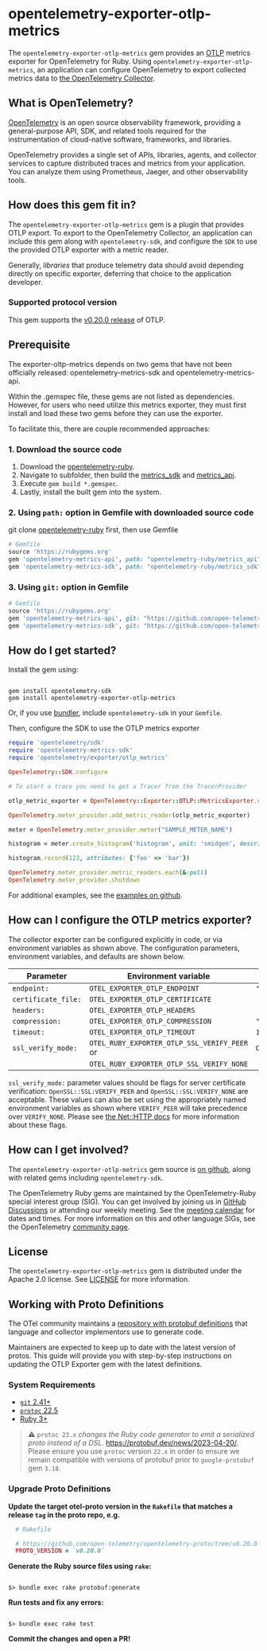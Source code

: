 # opentelemetry-exporter-otlp-metrics

The `opentelemetry-exporter-otlp-metrics` gem provides an [OTLP](https://github.com/open-telemetry/opentelemetry-proto) metrics exporter for OpenTelemetry for Ruby. Using `opentelemetry-exporter-otlp-metrics`, an application can configure OpenTelemetry to export collected metrics data to [the OpenTelemetry Collector][opentelemetry-collector-home].

## What is OpenTelemetry?

[OpenTelemetry][opentelemetry-home] is an open source observability framework, providing a general-purpose API, SDK, and related tools required for the instrumentation of cloud-native software, frameworks, and libraries.

OpenTelemetry provides a single set of APIs, libraries, agents, and collector services to capture distributed traces and metrics from your application. You can analyze them using Prometheus, Jaeger, and other observability tools.

## How does this gem fit in?

The `opentelemetry-exporter-otlp-metrics` gem is a plugin that provides OTLP export. To export to the OpenTelemetry Collector, an application can include this gem along with `opentelemetry-sdk`, and configure the `SDK` to use the provided OTLP exporter with a metric reader.

Generally, *libraries* that produce telemetry data should avoid depending directly on specific exporter, deferring that choice to the application developer.

### Supported protocol version

This gem supports the [v0.20.0 release][otel-proto-release] of OTLP.

## Prerequisite

The exporter-oltp-metrics depends on two gems that have not been officially released: opentelemetry-metrics-sdk and opentelemetry-metrics-api.

Within the .gemspec file, these gems are not listed as dependencies. However, for users who need utilize this metrics exporter, they must first install and load these two gems before they can use the exporter.

To facilitate this, there are couple recommended approaches:

### 1. Download the source code

1. Download the [opentelemetry-ruby](https://github.com/open-telemetry/opentelemetry-ruby).
2. Navigate to subfolder, then build the [metrics_sdk](https://github.com/open-telemetry/opentelemetry-ruby/tree/main/metrics_sdk) and [metrics_api](https://github.com/open-telemetry/opentelemetry-ruby/tree/main/metrics_api).
3. Execute `gem build *.gemspec`.
4. Lastly, install the built gem into the system.

### 2. Using `path:` option in Gemfile with downloaded source code

git clone [opentelemetry-ruby](https://github.com/open-telemetry/opentelemetry-ruby) first, then use Gemfile

```ruby
# Gemfile
source 'https://rubygems.org'
gem 'opentelemetry-metrics-api', path: "opentelemetry-ruby/metrics_api"
gem 'opentelemetry-metrics-sdk', path: "opentelemetry-ruby/metrics_sdk"
```

### 3. Using `git:` option in Gemfile

```ruby
# Gemfile
source 'https://rubygems.org'
gem 'opentelemetry-metrics-api', git: "https://github.com/open-telemetry/opentelemetry-ruby", glob: 'metrics_api/*.gemspec'
gem 'opentelemetry-metrics-sdk', git: "https://github.com/open-telemetry/opentelemetry-ruby", glob: 'metrics_sdk/*.gemspec'
```

## How do I get started?

Install the gem using:

```console

gem install opentelemetry-sdk
gem install opentelemetry-exporter-otlp-metrics

```

Or, if you use [bundler][bundler-home], include `opentelemetry-sdk` in your `Gemfile`.

Then, configure the SDK to use the OTLP metrics exporter

```ruby
require 'opentelemetry/sdk'
require 'opentelemetry-metrics-sdk'
require 'opentelemetry/exporter/otlp_metrics'

OpenTelemetry::SDK.configure

# To start a trace you need to get a Tracer from the TracerProvider

otlp_metric_exporter = OpenTelemetry::Exporter::OTLP::MetricsExporter.new

OpenTelemetry.meter_provider.add_metric_reader(otlp_metric_exporter)

meter = OpenTelemetry.meter_provider.meter("SAMPLE_METER_NAME")

histogram = meter.create_histogram('histogram', unit: 'smidgen', description: 'desscription')

histogram.record(123, attributes: {'foo' => 'bar'})

OpenTelemetry.meter_provider.metric_readers.each(&:pull)
OpenTelemetry.meter_provider.shutdown
```

For additional examples, see the [examples on github][examples-github].

## How can I configure the OTLP metrics exporter?

The collector exporter can be configured explicitly in code, or via environment variables as shown above. The configuration parameters, environment variables, and defaults are shown below.

| Parameter           | Environment variable                         | Default                             |
| ------------------- | -------------------------------------------- | ----------------------------------- |
| `endpoint:`         | `OTEL_EXPORTER_OTLP_ENDPOINT`                | `"http://localhost:4318/v1/metrics"` |
| `certificate_file:`| `OTEL_EXPORTER_OTLP_CERTIFICATE`             |                                     |
| `headers:`          | `OTEL_EXPORTER_OTLP_HEADERS`                 |                                     |
| `compression:`      | `OTEL_EXPORTER_OTLP_COMPRESSION`             | `"gzip"`                            |
| `timeout:`          | `OTEL_EXPORTER_OTLP_TIMEOUT`                 | `10`                                |
| `ssl_verify_mode:`  | `OTEL_RUBY_EXPORTER_OTLP_SSL_VERIFY_PEER` or | `OpenSSL::SSL:VERIFY_PEER`          |
|                     | `OTEL_RUBY_EXPORTER_OTLP_SSL_VERIFY_NONE`    |                                     |

`ssl_verify_mode:` parameter values should be flags for server certificate verification: `OpenSSL::SSL:VERIFY_PEER` and `OpenSSL::SSL:VERIFY_NONE` are acceptable. These values can also be set using the appropriately named environment variables as shown where `VERIFY_PEER` will take precedence over `VERIFY_NONE`.  Please see [the Net::HTTP docs](https://ruby-doc.org/stdlib-2.7.6/libdoc/net/http/rdoc/Net/HTTP.html#verify_mode) for more information about these flags.

## How can I get involved?

The `opentelemetry-exporter-otlp-metrics` gem source is [on github][repo-github], along with related gems including `opentelemetry-sdk`.

The OpenTelemetry Ruby gems are maintained by the OpenTelemetry-Ruby special interest group (SIG). You can get involved by joining us in [GitHub Discussions][discussions-url] or attending our weekly meeting. See the [meeting calendar][community-meetings] for dates and times. For more information on this and other language SIGs, see the OpenTelemetry [community page][ruby-sig].

## License

The `opentelemetry-exporter-otlp-metrics` gem is distributed under the Apache 2.0 license. See [LICENSE][license-github] for more information.

## Working with Proto Definitions

The OTel community maintains a [repository with protobuf definitions][otel-proto-github] that language and collector implementors use to generate code.

Maintainers are expected to keep up to date with the latest version of protos. This guide will provide you with step-by-step instructions on updating the OTLP Exporter gem with the latest definitions.

### System Requirements

- [`git` 2.41+][git-install]
- [`protoc` 22.5][protoc-install]
- [Ruby 3+][ruby-downloads]

> :warning: `protoc 23.x` *changes the Ruby code generator to emit a serialized proto instead of a DSL.* <https://protobuf.dev/news/2023-04-20/>. Please ensure you use `protoc` version `22.x` in order to ensure we remain compatible with versions of protobuf prior to `google-protobuf` gem `3.18`.

### Upgrade Proto Definitions

**Update the target otel-proto version in the `Rakefile` that matches a release `tag` in the proto repo, e.g.**

```ruby
  # Rakefile

  # https://github.com/open-telemetry/opentelemetry-proto/tree/v0.20.0
  PROTO_VERSION = `v0.20.0`
```

**Generate the Ruby source files using `rake`:**

```console

$> bundle exec rake protobuf:generate

```

**Run tests and fix any errors:**

```console

$> bundle exec rake test

```

**Commit the changes and open a PR!**

[opentelemetry-collector-home]: https://opentelemetry.io/docs/collector/about/
[opentelemetry-home]: https://opentelemetry.io
[bundler-home]: https://bundler.io
[repo-github]: https://github.com/open-telemetry/opentelemetry-ruby
[license-github]: https://github.com/open-telemetry/opentelemetry-ruby/blob/main/LICENSE
[examples-github]: https://github.com/open-telemetry/opentelemetry-ruby/tree/main/examples
[ruby-sig]: https://github.com/open-telemetry/community#ruby-sig
[community-meetings]: https://github.com/open-telemetry/community#community-meetings
[discussions-url]: https://github.com/open-telemetry/opentelemetry-ruby/discussions
[git-install]: https://git-scm.com/book/en/v2/Getting-Started-Installing-Git
[protoc-install]: https://github.com/protocolbuffers/protobuf/releases/tag/v22.5
[ruby-downloads]: https://www.ruby-lang.org/en/downloads/
[otel-proto-github]: https://github.com/open-telemetry/opentelemetry-proto
[otel-proto-release]: https://github.com/open-telemetry/opentelemetry-proto/releases/tag/v0.20.0
